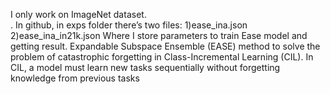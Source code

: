 I only work on ImageNet dataset.</br>.
In github, in exps folder there’s two files:
1)ease_ina.json
2)ease_ina_in21k.json
Where I store parameters to train Ease model and getting result.
Expandable Subspace Ensemble (EASE) method to solve the problem of catastrophic forgetting in Class-Incremental Learning (CIL). In CIL, a model must learn new tasks sequentially without forgetting knowledge from previous tasks

